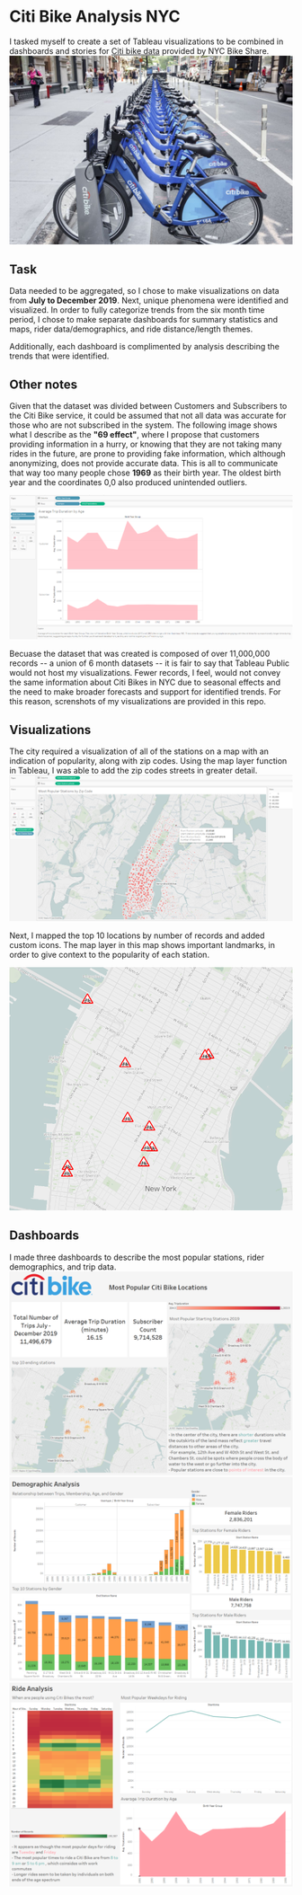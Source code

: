 # Citi Bike Analysis NYC
I tasked myself to create a set of Tableau visualizations to be combined in dashboards and stories for [Citi bike data](https://www.citibikenyc.com/system-data) provided by NYC Bike Share.
![alt text](citibike.jpg)

## Task
Data needed to be aggregated, so I chose to make visualizations on data from **July to December 2019**. Next, unique phenomena were identified and visualized. In order to fully categorize trends from the six month time period, I chose to make separate dashboards for summary statistics and maps, rider data/demographics, and ride distance/length themes. 

Additionally, each dashboard is complimented by analysis describing the trends that were identified. 

## Other notes
Given that the dataset was divided between Customers and Subscribers to the Citi Bike service, it could be assumed that not all data was accurate for those who are not subscribed in the system. 
The following image shows what I describe as the **"69 effect"**, where I propose that customers providing information in a hurry, or knowing that they are not taking many rides in the future, are prone to providing fake information, which although anonymizing, does not provide accurate data. This is all to communicate that way too many people chose **1969** as their birth year. The oldest birth year and the coordinates 0,0 also produced unintended outliers. 

![69](69effect.png)

Becuase the dataset that was created is composed of over 11,000,000 records -- a union of 6 month datasets -- it is fair to say that Tableau Public would not host my visualizations. Fewer records, I feel, would not convey the same information about Citi Bikes in NYC due to seasonal effects and the need to make broader forecasts and support for identified trends. For this reason, screnshots of my visualizations are provided in this repo.

## Visualizations

The city required a visualization of all of the stations on a map with an indication of popularity, along with zip codes. Using the map layer function in Tableau, I was able to add the zip codes streets in greater detail.
![required](required.png)

Next, I mapped the top 10 locations by number of records and added custom icons. The map layer in this map shows important landmarks, in order to give context to the popularity of each station.

![top10landmarks](top10_withlandmarks.png)

## Dashboards
I made three dashboards to describe the most popular stations, rider demographics, and trip data.
![maps](db_maps.png)
![demo](db_demographic_analysis.png)
![rider](db_rider_analysis.png)
